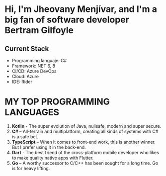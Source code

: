# Hi, I'm Jheovany Menjívar, and I'm a big fan of software developer Bertram Gilfoyle

## Current Stack
- Programming languaje: C#
- Framework: NET 6, 8
- CI/CD: Azure DevOps
- Cloud: Azure
- IDE: Rider

# MY TOP PROGRAMMING LANGUAGES

1. **Kotlin** - The super evolution of Java, nullsafe, modern and super secure.
2. **C#** – All-terrain and multiplatform, creating all kinds of systems with C# is a safe bet.
3. **TypeScript** – When it comes to front-end work, this is another winner. But I prefer using it in the back-end.
4. **Dart** - The best friend of the cross-platform mobile developer who likes to make quality native apps with Flutter.
5. **Go** – A worthy successor to C/C++ has been sought for a long time. Go is for heavy lifting.
